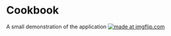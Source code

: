 # Cookbook
A small demonstration of the application
<a href="https://imgflip.com/gif/2q4boy"><img src="https://i.imgflip.com/2q4boy.gif" title="made at imgflip.com"/></a>
